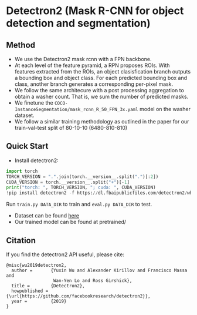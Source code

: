 # Detectron2 (Mask R-CNN for object detection and segmentation)

## Method
- We use the Detectron2 mask rcnn with a FPN backbone.
- At each level of the feature pyramid, a RPN proposes ROIs. With features extracted from the ROIs, an object clasisfication branch outputs a bounding box and object class. For each predicted bounding box and class, another branch generates a corresponding per-pixel mask.
- We follow the same architecure with a post processing aggregation to obtain a washer count. That is, we sum the number of predicted masks.
- We finetune the `COCO-InstanceSegmentation/mask_rcnn_R_50_FPN_3x.yaml` model on the washer dataset.
- We follow a similar training methodology as outlined in the paper for our train-val-test split of 80-10-10 (6480-810-810)

## Quick Start
- Install detectron2:
````python
import torch
TORCH_VERSION = ".".join(torch.__version__.split(".")[:2])
CUDA_VERSION = torch.__version__.split("+")[-1]
print("torch: ", TORCH_VERSION, "; cuda: ", CUDA_VERSION)
!pip install detectron2 -f https://dl.fbaipublicfiles.com/detectron2/wheels/$CUDA_VERSION/torch$TORCH_VERSION/index.html
````
Run `train.py DATA_DIR` to train and 
`eval.py DATA_DIR` to test.
- Dataset can be found [here](https://drive.google.com/drive/folders/1OyWLO9ysCCZkGnQdwYhIKbU0ixk_73Zj?usp=sharing)
- Our trained model can be found at pretrained/

## Citation

If you find the detectron2 API useful, please cite:
```
@misc{wu2019detectron2,
  author =       {Yuxin Wu and Alexander Kirillov and Francisco Massa and
                  Wan-Yen Lo and Ross Girshick},
  title =        {Detectron2},
  howpublished = {\url{https://github.com/facebookresearch/detectron2}},
  year =         {2019}
}
```

